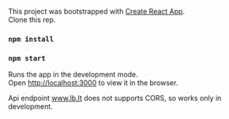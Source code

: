 This project was bootstrapped with [Create React App](https://github.com/facebook/create-react-app).<br />
Clone this rep.<br />

### `npm install`
### `npm start`

Runs the app in the development mode.<br />
Open [http://localhost:3000](http://localhost:3000) to view it in the browser.<br />

Api endpoint www.lb.lt does not supports CORS, so works only in development.<br /> 